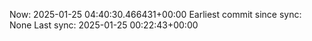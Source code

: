 Now: 2025-01-25 04:40:30.466431+00:00 Earliest commit since sync: None Last sync: 2025-01-25 00:22:43+00:00
